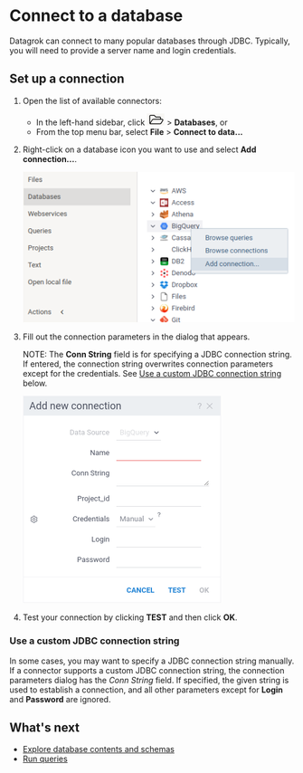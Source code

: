 # Connect to a database

Datagrok can connect to many popular databases through JDBC.
Typically, you will need to provide a server name and login credentials.

## Set up a connection

1. Open the list of available connectors:
    * In the left-hand sidebar, click ![Open](/help/images/open-icon.png) > **Databases**, or
    * From the top menu bar, select **File** > **Connect to data...**

2. Right-click on a database icon you want to use and select **Add connection...**.

    ![Add connection](/help/images/access/data-connection-tree.png)

3. Fill out the connection parameters in the dialog that appears.

    NOTE: The **Conn String** field is for specifying a JDBC connection string.
    If entered, the connection string overwrites connection parameters except for the credentials.
    See [Use a custom JDBC connection string](#use-a-custom-jdbc-connection-string) below.

    ![Connection parameters](/help/images/access/connection-properties.png)

4. Test your connection by clicking **TEST** and then click **OK**.
    
    
### Use a custom JDBC connection string

In some cases, you may want to specify a JDBC connection string manually.
If a connector supports a custom JDBC connection string, the connection parameters dialog has the *Conn String* field.
If specified, the given string is used to establish a connection, and all other parameters except for **Login** and **Password** are ignored.

## What's next

* [Explore database contents and schemas]()
* [Run queries](queries.md)